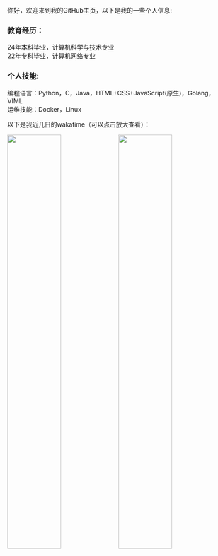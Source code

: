 你好，欢迎来到我的GitHub主页，以下是我的一些个人信息:

### 教育经历：  
24年本科毕业，计算机科学与技术专业  
22年专科毕业，计算机网络专业

### 个人技能:  
编程语言：Python，C，Java，HTML+CSS+JavaScript(原生)，Golang， VIML  
运维技能：Docker，Linux  

以下是我近几日的wakatime（可以点击放大查看）：

<img src="https://wakatime.com/share/@LeoChoi/e5a4125d-75fa-43ad-b84d-b5ed048f839c.svg" width="49%">  
<img src="https://wakatime.com/share/@LeoChoi/d1c4d166-978a-42b9-91bd-6ae78321f75e.svg" width="49%">
